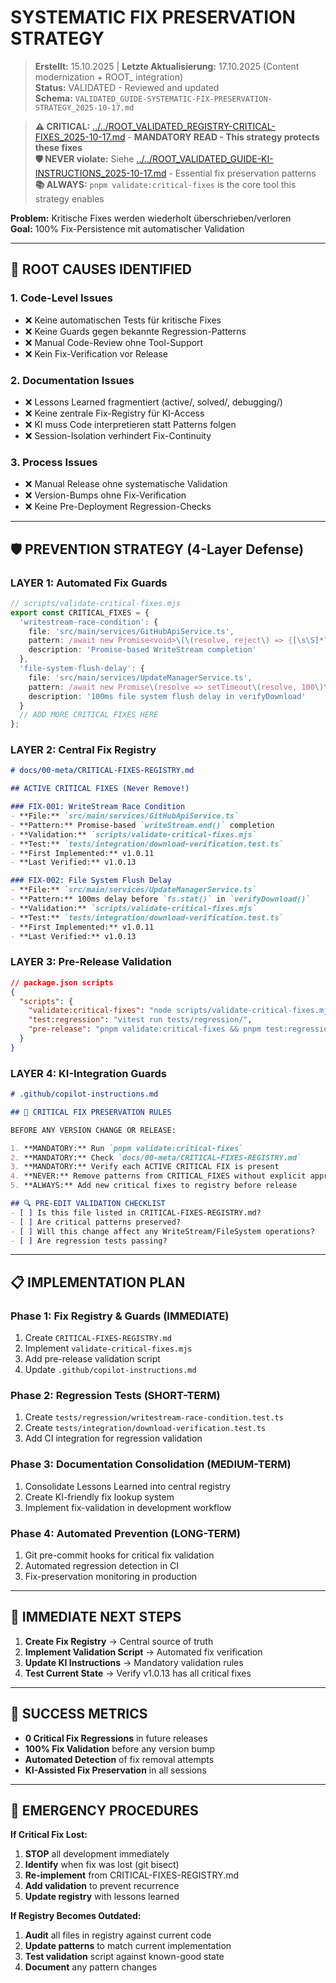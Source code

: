 # SYSTEMATIC FIX PRESERVATION STRATEGY

> **Erstellt:** 15.10.2025 | **Letzte Aktualisierung:** 17.10.2025 (Content modernization + ROOT_ integration)  
> **Status:** VALIDATED - Reviewed and updated  
> **Schema:** `VALIDATED_GUIDE-SYSTEMATIC-FIX-PRESERVATION-STRATEGY_2025-10-17.md`

> **⚠️ CRITICAL:** [../../ROOT_VALIDATED_REGISTRY-CRITICAL-FIXES_2025-10-17.md](../../ROOT_VALIDATED_REGISTRY-CRITICAL-FIXES_2025-10-17.md) - **MANDATORY READ - This strategy protects these fixes**  
> **🛡️ NEVER violate:** Siehe [../../ROOT_VALIDATED_GUIDE-KI-INSTRUCTIONS_2025-10-17.md](../../ROOT_VALIDATED_GUIDE-KI-INSTRUCTIONS_2025-10-17.md) - Essential fix preservation patterns  
> **📚 ALWAYS:** `pnpm validate:critical-fixes` is the core tool this strategy enables  

**Problem:** Kritische Fixes werden wiederholt überschrieben/verloren  
**Goal:** 100% Fix-Persistence mit automatischer Validation

---

## 🎯 ROOT CAUSES IDENTIFIED

### 1. **Code-Level Issues**
- ❌ Keine automatischen Tests für kritische Fixes
- ❌ Keine Guards gegen bekannte Regression-Patterns  
- ❌ Manual Code-Review ohne Tool-Support
- ❌ Kein Fix-Verification vor Release

### 2. **Documentation Issues**
- ❌ Lessons Learned fragmentiert (active/, solved/, debugging/)
- ❌ Keine zentrale Fix-Registry für KI-Access
- ❌ KI muss Code interpretieren statt Patterns folgen
- ❌ Session-Isolation verhindert Fix-Continuity

### 3. **Process Issues**  
- ❌ Manual Release ohne systematische Validation
- ❌ Version-Bumps ohne Fix-Verification
- ❌ Keine Pre-Deployment Regression-Checks

---

## 🛡️ PREVENTION STRATEGY (4-Layer Defense)

### **LAYER 1: Automated Fix Guards**
```typescript
// scripts/validate-critical-fixes.mjs
export const CRITICAL_FIXES = {
  'writestream-race-condition': {
    file: 'src/main/services/GitHubApiService.ts',
    pattern: /await new Promise<void>\(\(resolve, reject\) => {[\s\S]*?writeStream\.end\(/,
    description: 'Promise-based WriteStream completion'
  },
  'file-system-flush-delay': {
    file: 'src/main/services/UpdateManagerService.ts', 
    pattern: /await new Promise\(resolve => setTimeout\(resolve, 100\)\);/,
    description: '100ms file system flush delay in verifyDownload'
  }
  // ADD MORE CRITICAL FIXES HERE
};
```

### **LAYER 2: Central Fix Registry**
```markdown
# docs/00-meta/CRITICAL-FIXES-REGISTRY.md

## ACTIVE CRITICAL FIXES (Never Remove!)

### FIX-001: WriteStream Race Condition
- **File:** `src/main/services/GitHubApiService.ts`
- **Pattern:** Promise-based `writeStream.end()` completion
- **Validation:** `scripts/validate-critical-fixes.mjs`
- **Test:** `tests/integration/download-verification.test.ts`
- **First Implemented:** v1.0.11
- **Last Verified:** v1.0.13

### FIX-002: File System Flush Delay  
- **File:** `src/main/services/UpdateManagerService.ts`
- **Pattern:** 100ms delay before `fs.stat()` in `verifyDownload()`
- **Validation:** `scripts/validate-critical-fixes.mjs`
- **Test:** `tests/integration/download-verification.test.ts`
- **First Implemented:** v1.0.11
- **Last Verified:** v1.0.13
```

### **LAYER 3: Pre-Release Validation**
```json
// package.json scripts
{
  "scripts": {
    "validate:critical-fixes": "node scripts/validate-critical-fixes.mjs",
    "test:regression": "vitest run tests/regression/",
    "pre-release": "pnpm validate:critical-fixes && pnpm test:regression && pnpm build"
  }
}
```

### **LAYER 4: KI-Integration Guards**
```markdown
# .github/copilot-instructions.md

## 🚨 CRITICAL FIX PRESERVATION RULES

BEFORE ANY VERSION CHANGE OR RELEASE:

1. **MANDATORY:** Run `pnpm validate:critical-fixes`
2. **MANDATORY:** Check `docs/00-meta/CRITICAL-FIXES-REGISTRY.md`  
3. **MANDATORY:** Verify each ACTIVE CRITICAL FIX is present
4. **NEVER:** Remove patterns from CRITICAL_FIXES without explicit approval
5. **ALWAYS:** Add new critical fixes to registry before release

## 🔍 PRE-EDIT VALIDATION CHECKLIST
- [ ] Is this file listed in CRITICAL-FIXES-REGISTRY.md?
- [ ] Are critical patterns preserved?
- [ ] Will this change affect any WriteStream/FileSystem operations?
- [ ] Are regression tests passing?
```

---

## 📋 IMPLEMENTATION PLAN

### **Phase 1: Fix Registry & Guards (IMMEDIATE)**
1. Create `CRITICAL-FIXES-REGISTRY.md`
2. Implement `validate-critical-fixes.mjs`  
3. Add pre-release validation script
4. Update `.github/copilot-instructions.md`

### **Phase 2: Regression Tests (SHORT-TERM)**
1. Create `tests/regression/writestream-race-condition.test.ts`
2. Create `tests/integration/download-verification.test.ts`
3. Add CI integration for regression validation

### **Phase 3: Documentation Consolidation (MEDIUM-TERM)**
1. Consolidate Lessons Learned into central registry
2. Create KI-friendly fix lookup system
3. Implement fix-validation in development workflow

### **Phase 4: Automated Prevention (LONG-TERM)**
1. Git pre-commit hooks for critical fix validation
2. Automated regression detection in CI
3. Fix-preservation monitoring in production

---

## 🔧 IMMEDIATE NEXT STEPS

1. **Create Fix Registry** → Central source of truth
2. **Implement Validation Script** → Automated fix verification  
3. **Update KI Instructions** → Mandatory validation rules
4. **Test Current State** → Verify v1.0.13 has all critical fixes

---

## 🎯 SUCCESS METRICS

- **0 Critical Fix Regressions** in future releases
- **100% Fix Validation** before any version bump
- **Automated Detection** of fix removal attempts
- **KI-Assisted Fix Preservation** in all sessions

---

## 🚨 EMERGENCY PROCEDURES

**If Critical Fix Lost:**
1. **STOP** all development immediately
2. **Identify** when fix was lost (git bisect)
3. **Re-implement** from CRITICAL-FIXES-REGISTRY.md
4. **Add validation** to prevent recurrence
5. **Update registry** with lessons learned

**If Registry Becomes Outdated:**
1. **Audit** all files in registry against current code
2. **Update patterns** to match current implementation
3. **Test validation** script against known-good state
4. **Document** any pattern changes